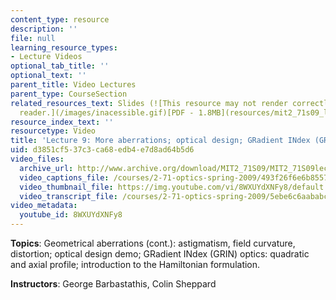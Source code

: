 ```yaml
---
content_type: resource
description: ''
file: null
learning_resource_types:
- Lecture Videos
optional_tab_title: ''
optional_text: ''
parent_title: Video Lectures
parent_type: CourseSection
related_resources_text: Slides (![This resource may not render correctly in a screen
  reader.](/images/inacessible.gif)[PDF - 1.8MB](resources/mit2_71s09_lec09))
resource_index_text: ''
resourcetype: Video
title: 'Lecture 9: More aberrations; optical design; GRadient INdex (GRIN)'
uid: d3851cf5-37c3-ca68-edb4-e7d8ad64b5d6
video_files:
  archive_url: http://www.archive.org/download/MIT2_71S09/MIT2_71S09lec09_300k.mp4
  video_captions_file: /courses/2-71-optics-spring-2009/493f26f6e6b85575bc678f0e55e2dfa1_8WXUYdXNFy8.vtt
  video_thumbnail_file: https://img.youtube.com/vi/8WXUYdXNFy8/default.jpg
  video_transcript_file: /courses/2-71-optics-spring-2009/5ebe6c6aababc3006ced6cce0810af13_8WXUYdXNFy8.pdf
video_metadata:
  youtube_id: 8WXUYdXNFy8
---
```


**Topics**: Geometrical aberrations (cont.): astigmatism, field curvature, distortion; optical design demo; GRadient INdex (GRIN) optics: quadratic and axial profile; introduction to the Hamiltonian formulation.

**Instructors**: George Barbastathis, Colin Sheppard